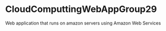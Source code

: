 # CloudComputtingWebAppGroup29
Web application that runs on amazon servers using Amazon Web Services
